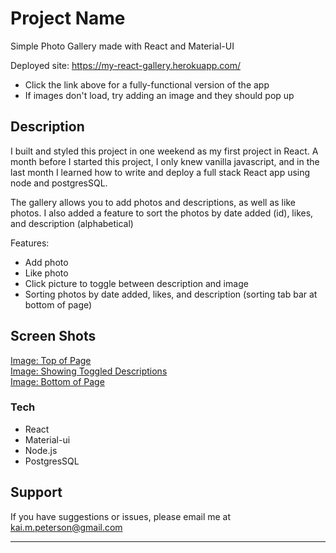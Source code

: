 # Project Name

Simple Photo Gallery made with React and Material-UI

Deployed site: https://my-react-gallery.herokuapp.com/
- Click the link above for a fully-functional version of the app
- If images don't load, try adding an image and they should pop up


## Description

I built and styled this project in one weekend as my first project in React. A month before I started this project, I only knew vanilla javascript, and in the last month I learned how to write and deploy a full stack React app using node and postgresSQL.

The gallery allows you to add photos and descriptions, as well as like photos. I also added a feature to sort the photos by date added (id), likes, and description (alphabetical)

Features:
- Add photo
- Like photo
- Click picture to toggle between description and image
- Sorting photos by date added, likes, and description (sorting tab bar at bottom of page)

## Screen Shots

[Image: Top of Page](https://imgur.com/Xcqt2ie) <br />
[Image: Showing Toggled Descriptions](https://imgur.com/qM3uqiD) <br />
[Image: Bottom of Page](https://imgur.com/AWb367l)

### Tech

- React
- Material-ui
- Node.js
- PostgresSQL

## Support
If you have suggestions or issues, please email me at kai.m.peterson@gmail.com

---
